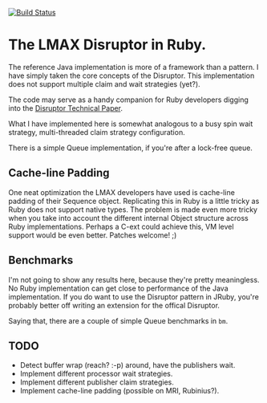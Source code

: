 [![Build Status](https://secure.travis-ci.org/ileitch/disruptor.png)](http://travis-ci.org/ileitch/disruptor)

# The LMAX Disruptor in Ruby.

The reference Java implementation is more of a framework than a pattern. I have simply taken the core concepts of the Disruptor. This implementation does not support multiple claim and wait strategies (yet?).

The code may serve as a handy companion for Ruby developers digging into the [Disruptor Technical Paper](http://disruptor.googlecode.com/files/Disruptor-1.0.pdf).

What I have implemented here is somewhat analogous to a busy spin wait strategy, multi-threaded claim strategy configuration. 

There is a simple Queue implementation, if you're after a lock-free queue.

## Cache-line Padding

One neat optimization the LMAX developers have used is cache-line padding of their Sequence object. Replicating this in Ruby is a little tricky as Ruby does not support native types. The problem is made even more tricky when you take into account the different internal Object structure across Ruby implementations. Perhaps a C-ext could achieve this, VM level support would be even better. Patches welcome! ;)

## Benchmarks

I'm not going to show any results here, because they're pretty meaningless. No Ruby implementation can get close to performance of the Java implementation. If you do want to use the Disruptor pattern in JRuby, you're probably better off writing an extension for the offical Disruptor.

Saying that, there are a couple of simple Queue benchmarks in `bm`.

## TODO

* Detect buffer wrap (reach? :-p) around, have the publishers wait.
* Implement different processor wait strategies.
* Implement different publisher claim strategies.
* Implement cache-line padding (possible on MRI, Rubinius?).
